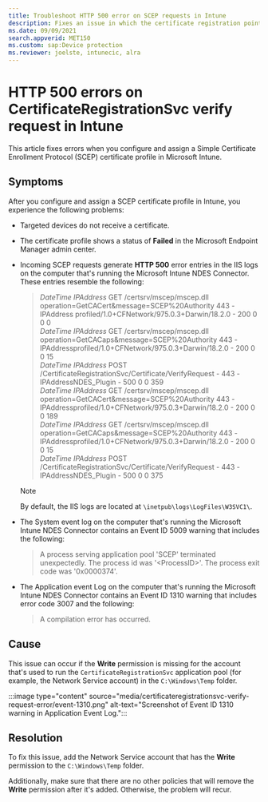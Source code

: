 ```yaml
---
title: Troubleshoot HTTP 500 error on SCEP requests in Intune
description: Fixes an issue in which the certificate registration point (CRP) application pool returns HTTP 500 error messages and the request can't be verified.
ms.date: 09/09/2021
search.appverid: MET150
ms.custom: sap:Device protection
ms.reviewer: joelste, intunecic, alra
---
```

# HTTP 500 errors on CertificateRegistrationSvc verify request in Intune

This article fixes errors when you configure and assign a Simple Certificate Enrollment Protocol (SCEP) certificate profile in Microsoft Intune.

## Symptoms

After you configure and assign a SCEP certificate profile in Intune, you experience the following problems:

- Targeted devices do not receive a certificate.
- The certificate profile shows a status of **Failed** in the Microsoft Endpoint Manager admin center.
- Incoming SCEP requests generate **HTTP 500** error entries in the IIS logs on the computer that's running the Microsoft Intune NDES Connector. These entries resemble the following:

    > *DateTime* *IPAddress* GET /certsrv/mscep/mscep.dll operation=GetCACert&message=SCEP%20Authority 443 -IPAddress profiled/1.0+CFNetwork/975.0.3+Darwin/18.2.0 - 200 0 0 0  
    > *DateTime* *IPAddress* GET /certsrv/mscep/mscep.dll operation=GetCACaps&message=SCEP%20Authority 443 -IPAddressprofiled/1.0+CFNetwork/975.0.3+Darwin/18.2.0 - 200 0 0 15  
    > *DateTime* *IPAddress* POST /CertificateRegistrationSvc/Certificate/VerifyRequest - 443 -IPAddressNDES_Plugin - 500 0 0 359  
    > *DateTime* *IPAddress* GET /certsrv/mscep/mscep.dll operation=GetCACert&message=SCEP%20Authority 443 -IPAddressprofiled/1.0+CFNetwork/975.0.3+Darwin/18.2.0 - 200 0 0 189  
    > *DateTime* *IPAddress* GET /certsrv/mscep/mscep.dll operation=GetCACaps&message=SCEP%20Authority 443 -IPAddressprofiled/1.0+CFNetwork/975.0.3+Darwin/18.2.0 - 200 0 0 15  
    > *DateTime* *IPAddress* POST /CertificateRegistrationSvc/Certificate/VerifyRequest - 443 -IPAddressNDES_Plugin - 500 0 0 375

    > [!NOTE]
    > By default, the IIS logs are located at `\inetpub\logs\LogFiles\W3SVC1\`.

- The System event log on the computer that's running the Microsoft Intune NDES Connector contains an Event ID 5009 warning that includes the following:

    > A process serving application pool 'SCEP' terminated unexpectedly. The process id was '\<ProcessID\>'. The process exit code was '0x0000374'.

- The Application event Log on the computer that's running the Microsoft Intune NDES Connector contains an Event ID 1310 warning that includes error code 3007 and the following:

    > A compilation error has occurred.

## Cause

This issue can occur if the **Write** permission is missing for the account that's used to run the `CertificateRegistrationSvc` application pool (for example, the Network Service account) in the `C:\Windows\Temp` folder.

:::image type="content" source="media/certificateregistrationsvc-verify-request-error/event-1310.png" alt-text="Screenshot of Event ID 1310 warning in Application Event Log.":::

## Resolution

To fix this issue, add the Network Service account that has the **Write** permission to the `C:\Windows\Temp` folder.

Additionally, make sure that there are no other policies that will remove the **Write** permission after it's added. Otherwise, the problem will recur.
